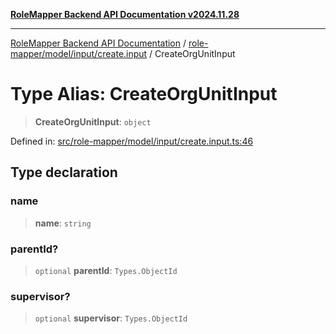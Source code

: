 [**RoleMapper Backend API Documentation v2024.11.28**](../../../../../README.md)

***

[RoleMapper Backend API Documentation](../../../../../modules.md) / [role-mapper/model/input/create.input](../README.md) / CreateOrgUnitInput

# Type Alias: CreateOrgUnitInput

> **CreateOrgUnitInput**: `object`

Defined in: [src/role-mapper/model/input/create.input.ts:46](https://github.com/FlowCraft-AG/RoleMapper/blob/bf5085d9e7de1fbc4b709bcc4add48f0b20f2b21/backend/src/role-mapper/model/input/create.input.ts#L46)

## Type declaration

### name

> **name**: `string`

### parentId?

> `optional` **parentId**: `Types.ObjectId`

### supervisor?

> `optional` **supervisor**: `Types.ObjectId`
